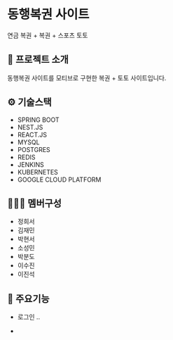 # 동행복권 사이트 
연금 복권 + 복권 +  스포츠 토토 

## 📃 프로젝트 소개
동행복권 사이트를 모티브로 구현한 복권 + 토토 사이트입니다. 


## ⚙️ 기술스택
- SPRING BOOT
- NEST.JS
- REACT.JS
- MYSQL
- POSTGRES
- REDIS
- JENKINS
- KUBERNETES
- GOOGLE CLOUD PLATFORM
    


## 🧑🏻‍💻 멤버구성
 - 정희서
 - 김재민
 - 박현서
 - 소성민
 - 박분도
 - 이수진
 - 이진석


## 📌 주요기능
  - 로그인 ..

  - 

   
